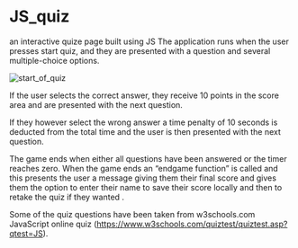 # JS_quiz
an interactive quize page built using JS
The application runs when the user presses start quiz, and they are presented with a question and several multiple-choice options. 

![start_of_quiz](https://user-images.githubusercontent.com/75341811/111068471-c0e8c680-84c0-11eb-8bc4-158256c0fa82.png)

If the user selects the correct answer, they receive 10 points in the score area and are presented with the next question. 



If they however select the wrong answer a time penalty of 10 seconds is deducted from the total time and the user is then presented with the next question. 

The game ends when either all questions have been answered or the timer reaches zero. 
When the game ends an “endgame function” is called and this presents the user a message giving them their final score and gives them the option to enter their name to save their score locally and then to retake the quiz if they wanted .



Some of the quiz questions have been taken from w3schools.com JavaScript online quiz (https://www.w3schools.com/quiztest/quiztest.asp?qtest=JS).
